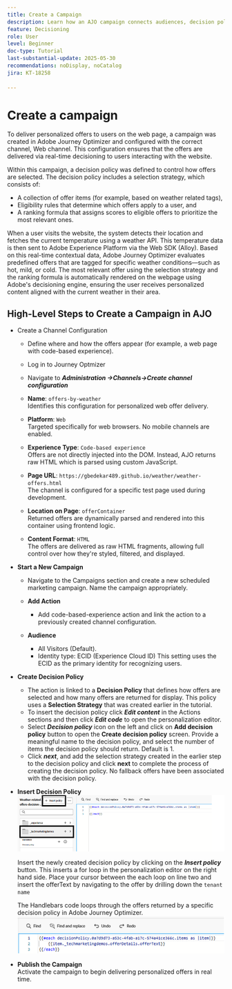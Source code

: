 ```yaml
---
title: Create a Campaign
description: Learn how an AJO campaign connects audiences, decision policies, and channels to deliver personalized offers at the right moment across customer touchpoints.
feature: Decisioning
role: User
level: Beginner
doc-type: Tutorial
last-substantial-update: 2025-05-30
recommendations: noDisplay, noCatalog
jira: KT-18258

---
```

# Create a campaign

To deliver personalized offers to users on the web page, a campaign was created in Adobe Journey Optimizer and configured with the correct channel, Web channel. This configuration ensures that the offers are delivered via real-time decisioning to users interacting with the website.

Within this campaign, a decision policy was defined to control how offers are selected. The decision policy includes a selection strategy, which consists of:

- A collection of offer items (for example, based on weather related tags),
- Eligibility rules that determine which offers apply to a user, and
- A ranking formula that assigns scores to eligible offers to prioritize the most relevant ones.

When a user visits the website, the system detects their location and fetches the current temperature using a weather API. This temperature data is then sent to Adobe Experience Platform via the Web SDK (Alloy). Based on this real-time contextual data, Adobe Journey Optimizer evaluates predefined offers that are tagged for specific weather conditions—such as hot, mild, or cold. The most relevant offer using the selection strategy and the ranking formula is automatically rendered on the webpage using Adobe's decisioning engine, ensuring the user receives personalized content aligned with the current weather in their area.


## High-Level Steps to Create a Campaign in AJO

-   Create a Channel Configuration 
    -   Define where and how the offers appear (for example, a web page with code-based experience).
    -   Log in to Journey Optmizer
    -   Navigate to _**Administration ->Channels->Create channel configuration**_
    -   **Name**: `offers-by-weather`  
  Identifies this configuration for personalized web offer delivery.
    -   **Platform**: `Web`  
  Targeted specifically for web browsers. No mobile channels are enabled.
    -   **Experience Type**:
     `Code-based experience`  
      Offers are not directly injected into the DOM. Instead, AJO returns raw HTML which is parsed using custom JavaScript.
    -   **Page URL**: `https://gbedekar489.github.io/weather/weather-offers.html`  
      The channel is configured for a specific test page used during development.
    -   **Location on Page**: `offerContainer`  
  Returned offers are dynamically parsed and rendered into this container using frontend logic.

    -   **Content Format**: `HTML`  
  The offers are delivered as raw HTML fragments, allowing full control over how they're styled, filtered, and displayed.


-   **Start a New Campaign**  
    -   Navigate to the Campaigns section and create a new scheduled marketing campaign. Name the campaign appropriately.
    -   **Add Action**  
        - Add code-based-experience action and link the action to a  previously created channel configuration.



    -   **Audience**  
        -   All Visitors (Default).
        -   Identity type: ECID (Experience Cloud ID)
           This setting uses the ECID as the primary identity for recognizing users. 


-   **Create Decision Policy**
    - The action is linked to a **Decision Policy** that defines how offers are selected and how many offers are returned for display. This policy uses a **Selection Strategy** that was created earlier in the tutorial.
    - To insert the decision policy click **_Edit content_** in the Actions sections and then click **_Edit code_** to open the personalization editor.
    - Select _**Decision policy**_ icon on the left and click on **Add decision policy** button to open the **Create decision policy** screen. Provide a meaningful name to the decision policy, and select the number of items the decision policy should return. Default is 1.
    - Click **_next_**, and add the selection strategy created in the earlier step to the decision policy and click **next** to  complete the process of creating the decision policy. No fallback offers have been associated with the decision policy.



-   **Insert Decision Policy**
    ![personalization-editor](assets/personalization-editor.png)

    Insert the newly created decision policy by clicking on the _**Insert policy**_ button. This inserts a for loop in the personalization editor on the right hand side.
    Place your cursor between the each loop on line two and insert the offerText by navigating to the offer by drilling down the `tenant name`

    The  Handlebars code loops through the offers returned by a specific decision policy in Adobe Journey Optimizer.
    ![handle-bar](assets/handlebar-code.png)

-   **Publish the Campaign**  
   Activate the campaign to begin delivering personalized offers in real time.

   